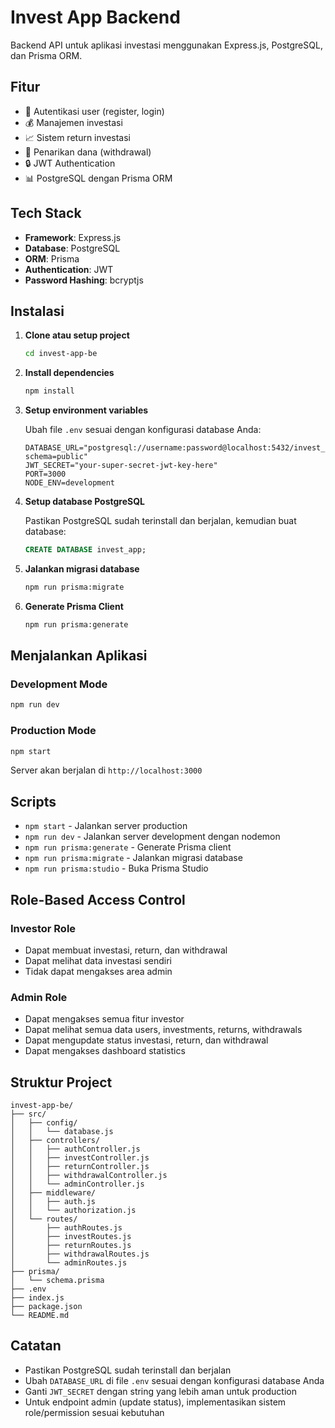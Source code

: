 # Invest App Backend

Backend API untuk aplikasi investasi menggunakan Express.js, PostgreSQL, dan Prisma ORM.

## Fitur

- 🔐 Autentikasi user (register, login)
- 💰 Manajemen investasi
- 📈 Sistem return investasi
- 💸 Penarikan dana (withdrawal)
- 🔒 JWT Authentication
- 📊 PostgreSQL dengan Prisma ORM

## Tech Stack

- **Framework**: Express.js
- **Database**: PostgreSQL
- **ORM**: Prisma
- **Authentication**: JWT
- **Password Hashing**: bcryptjs

## Instalasi

1. **Clone atau setup project**
   ```bash
   cd invest-app-be
   ```

2. **Install dependencies**
   ```bash
   npm install
   ```

3. **Setup environment variables**
   
   Ubah file `.env` sesuai dengan konfigurasi database Anda:
   ```env
   DATABASE_URL="postgresql://username:password@localhost:5432/invest_app?schema=public"
   JWT_SECRET="your-super-secret-jwt-key-here"
   PORT=3000
   NODE_ENV=development
   ```

4. **Setup database PostgreSQL**
   
   Pastikan PostgreSQL sudah terinstall dan berjalan, kemudian buat database:
   ```sql
   CREATE DATABASE invest_app;
   ```

5. **Jalankan migrasi database**
   ```bash
   npm run prisma:migrate
   ```

6. **Generate Prisma Client**
   ```bash
   npm run prisma:generate
   ```

## Menjalankan Aplikasi

### Development Mode
```bash
npm run dev
```

### Production Mode
```bash
npm start
```

Server akan berjalan di `http://localhost:3000`

## Scripts

- `npm start` - Jalankan server production
- `npm run dev` - Jalankan server development dengan nodemon
- `npm run prisma:generate` - Generate Prisma client
- `npm run prisma:migrate` - Jalankan migrasi database
- `npm run prisma:studio` - Buka Prisma Studio

## Role-Based Access Control

### Investor Role
- Dapat membuat investasi, return, dan withdrawal
- Dapat melihat data investasi sendiri
- Tidak dapat mengakses area admin

### Admin Role  
- Dapat mengakses semua fitur investor
- Dapat melihat semua data users, investments, returns, withdrawals
- Dapat mengupdate status investasi, return, dan withdrawal
- Dapat mengakses dashboard statistics

## Struktur Project

```
invest-app-be/
├── src/
│   ├── config/
│   │   └── database.js
│   ├── controllers/
│   │   ├── authController.js
│   │   ├── investController.js
│   │   ├── returnController.js
│   │   ├── withdrawalController.js
│   │   └── adminController.js
│   ├── middleware/
│   │   ├── auth.js
│   │   └── authorization.js
│   └── routes/
│       ├── authRoutes.js
│       ├── investRoutes.js
│       ├── returnRoutes.js
│       ├── withdrawalRoutes.js
│       └── adminRoutes.js
├── prisma/
│   └── schema.prisma
├── .env
├── index.js
├── package.json
└── README.md
```

## Catatan

- Pastikan PostgreSQL sudah terinstall dan berjalan
- Ubah `DATABASE_URL` di file `.env` sesuai dengan konfigurasi database Anda
- Ganti `JWT_SECRET` dengan string yang lebih aman untuk production
- Untuk endpoint admin (update status), implementasikan sistem role/permission sesuai kebutuhan
